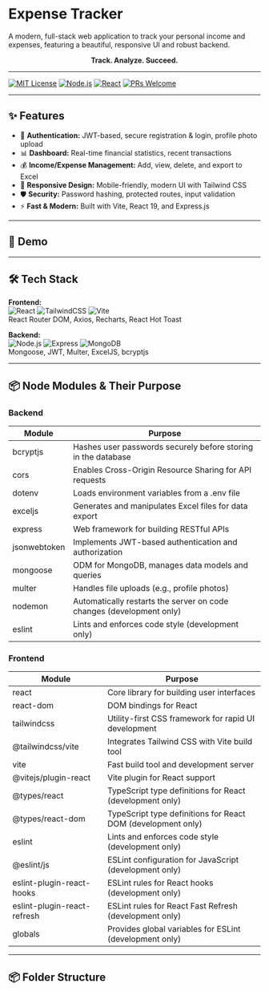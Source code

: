 # Expense Tracker

A modern, full-stack web application to track your personal income and expenses, featuring a beautiful, responsive UI and robust backend.

<p align="center">
  <b>Track. Analyze. Succeed.</b>
</p>

---

[![MIT License](https://img.shields.io/badge/license-MIT-green.svg)](LICENSE)
[![Node.js](https://img.shields.io/badge/Backend-Node.js-informational?logo=node.js)](https://nodejs.org/)
[![React](https://img.shields.io/badge/Frontend-React-blue?logo=react)](https://react.dev/)
[![PRs Welcome](https://img.shields.io/badge/PRs-welcome-brightgreen.svg?style=flat-square)](CONTRIBUTING.md)

---

## ✨ Features

- 🔐 **Authentication:** JWT-based, secure registration & login, profile photo upload
- 📊 **Dashboard:** Real-time financial statistics, recent transactions
- 💰 **Income/Expense Management:** Add, view, delete, and export to Excel
- 📱 **Responsive Design:** Mobile-friendly, modern UI with Tailwind CSS
- 🛡️ **Security:** Password hashing, protected routes, input validation
- ⚡ **Fast & Modern:** Built with Vite, React 19, and Express.js

---

## 🚀 Demo

<!-- Uncomment and add your demo link or GIF/screenshots here -->
<!-- [Live Demo](https://your-demo-link.com) -->
<!-- ![Demo GIF](demo.gif) -->

---

## 🛠️ Tech Stack

**Frontend:**  
![React](https://img.shields.io/badge/-React-61DAFB?logo=react&logoColor=white) ![TailwindCSS](https://img.shields.io/badge/-TailwindCSS-38B2AC?logo=tailwind-css&logoColor=white) ![Vite](https://img.shields.io/badge/-Vite-646CFF?logo=vite&logoColor=white)  
React Router DOM, Axios, Recharts, React Hot Toast

**Backend:**  
![Node.js](https://img.shields.io/badge/-Node.js-339933?logo=node.js&logoColor=white) ![Express](https://img.shields.io/badge/-Express-000000?logo=express&logoColor=white) ![MongoDB](https://img.shields.io/badge/-MongoDB-47A248?logo=mongodb&logoColor=white)  
Mongoose, JWT, Multer, ExcelJS, bcryptjs

---

## 📦 Node Modules & Their Purpose

### Backend
| Module        | Purpose                                                               |
|---------------|------------------------------------------------------------------------|
| bcryptjs      | Hashes user passwords securely before storing in the database          |
| cors          | Enables Cross-Origin Resource Sharing for API requests                 |
| dotenv        | Loads environment variables from a .env file                           |
| exceljs       | Generates and manipulates Excel files for data export                  |
| express       | Web framework for building RESTful APIs                                |
| jsonwebtoken  | Implements JWT-based authentication and authorization                  |
| mongoose      | ODM for MongoDB, manages data models and queries                       |
| multer        | Handles file uploads (e.g., profile photos)                            |
| nodemon       | Automatically restarts the server on code changes (development only)   |
| eslint        | Lints and enforces code style (development only)                       |

### Frontend
| Module                  | Purpose                                                                 |
|-------------------------|-------------------------------------------------------------------------|
| react                   | Core library for building user interfaces                               |
| react-dom               | DOM bindings for React                                                  |
| tailwindcss             | Utility-first CSS framework for rapid UI development                    |
| @tailwindcss/vite       | Integrates Tailwind CSS with Vite build tool                            |
| vite                    | Fast build tool and development server                                  |
| @vitejs/plugin-react    | Vite plugin for React support                                           |
| @types/react            | TypeScript type definitions for React (development only)                |
| @types/react-dom        | TypeScript type definitions for React DOM (development only)            |
| eslint                  | Lints and enforces code style (development only)                        |
| @eslint/js              | ESLint configuration for JavaScript (development only)                  |
| eslint-plugin-react-hooks| ESLint rules for React hooks (development only)                        |
| eslint-plugin-react-refresh| ESLint rules for React Fast Refresh (development only)               |
| globals                 | Provides global variables for ESLint (development only)                 |

---

## 📦 Folder Structure

```
